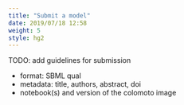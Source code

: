 ```yaml
---
title: "Submit a model"
date: 2019/07/18 12:58
weight: 5
style: hg2
---
```


TODO: add guidelines for submission

* format: SBML qual
* metadata: title, authors, abstract, doi
* notebook(s) and version of the colomoto image

